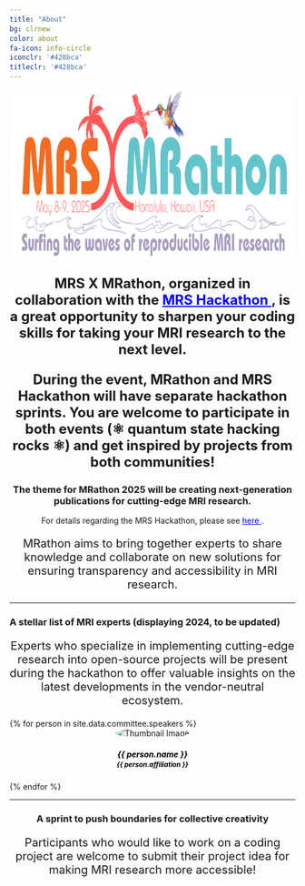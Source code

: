 ```yaml
---
title: "About"
bg: clrnew
color: about
fa-icon: info-circle
iconclr: '#428bca'
titleclr: '#428bca'
---
```


<center><img src="https://github.com/mrathon/honolulu2025/blob/master/img/mrathon_new.png?raw=true" style="height:300px;"></center>

<p style ="text-align: center; font-weight: bold; font-size:24px;"> MRS X MRathon, organized in collaboration with the <a href="https://sites.google.com/view/mrshackathon2024/" style="color:blue;"> MRS Hackathon </a>, is a great opportunity to sharpen your coding skills for taking your MRI research to the next level.</p>

<center><i class="fa fa-terminal fa-stack-2x fa-inverse"></i></center>

<p style ="text-align: center; font-weight: bold; font-size:24px;"> During the event, MRathon and MRS Hackathon will have separate hackathon sprints. You are welcome to participate in both events (⚛ quantum state hacking rocks ⚛) and get inspired by projects from both communities!</p>

<center><i class="fa-solid fa-palette fa-stack-2x fa-inverse"></i></center>

<h3 style ="text-align: center;"> The theme for MRathon 2025 will be creating next-generation publications for cutting-edge MRI research.</h3> 

<p style ="text-align: center;"> For details regarding the MRS Hackathon, please see <a href="https://sites.google.com/view/mrshackathon2024/" style="color:blue;"> here </a>.</p>

<center>
<p style ="text-align: center;  font-size:20px;">MRathon aims to bring together experts to share knowledge and collaborate on new solutions for ensuring transparency and accessibility in MRI research.</p>
 </center>
<hr>
 <h3>A stellar list of MRI experts (displaying 2024, to be updated)</h3>

 <p style ="text-align: center;  font-size:20px;"> Experts who specialize in implementing cutting-edge research into open-source projects will be present during the hackathon to offer valuable insights on the latest developments in the vendor-neutral ecosystem. </p>

<div class="team" style="margin-top:10px;">
<div class="row" style="justify-content:center;">
{% for person in site.data.committee.speakers %}
<div class="col-sm-2">
<center>
<div class="team-player">
    <img src="img/organization/{{ person.image }}" alt="Thumbnail Image" class="img-raised img-circle" style="width:100px;height:100px;border-radius: 50%;">
    <h5 class="title" style="color: black;">{{ person.name }}<br>
        <small class="text-muted" style="color: black;">{{ person.affiliation }}</small>
    </h5>
    <!-- <p style="color: darkgray;"> {{ person.affiliation }}</p> -->
</div>
</center>
</div>
  {% endfor %}

<div>
<div>
<hr>
<center>
 <h3>A sprint to push boundaries for collective creativity</h3>

 <p style ="text-align: center;  font-size:20px;">Participants who would like to work on a coding project are welcome to submit their project idea for making MRI research more accessible!</p>
</center>

